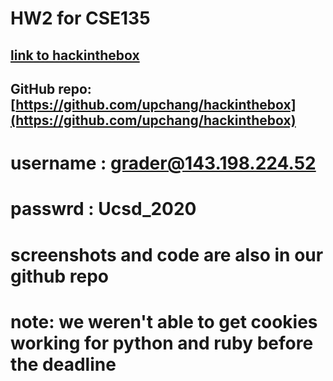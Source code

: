# HW2 for CSE135
## [link to hackinthebox](https://hackinthebox.site)
## GitHub repo: [https://github.com/upchang/hackinthebox](https://github.com/upchang/hackinthebox)

# username : grader@143.198.224.52
# passwrd : Ucsd_2020

# screenshots and code are also in our github repo 
# note: we weren't able to get cookies working for python and ruby before the deadline 


